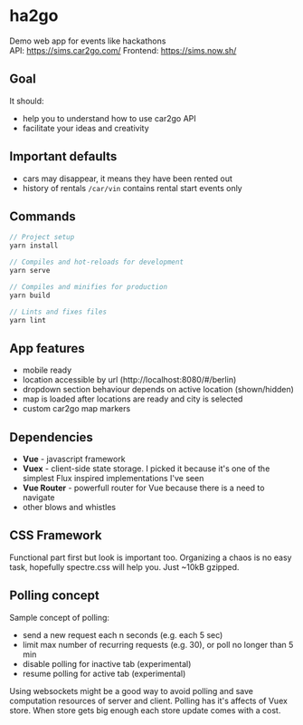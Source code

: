 # ha2go
Demo web app for events like hackathons   
API: https://sims.car2go.com/
Frontend: https://sims.now.sh/

## Goal
It should:
- help you to understand how to use car2go API
- facilitate your ideas and creativity

## Important defaults
- cars may disappear, it means they have been rented out
- history of rentals `/car/vin` contains rental start events only

## Commands
```javascript
// Project setup
yarn install

// Compiles and hot-reloads for development
yarn serve

// Compiles and minifies for production
yarn build

// Lints and fixes files
yarn lint
```

## App features
- mobile ready
- location accessible by url (http://localhost:8080/#/berlin)
- dropdown section behaviour depends on active location (shown/hidden)
- map is loaded after locations are ready and city is selected
- custom car2go map markers

## Dependencies
- **Vue** - javascript framework
- **Vuex** - client-side state storage. I picked it because it's one of the simplest Flux inspired implementations I've seen
- **Vue Router** - powerfull router for Vue because there is a need to navigate
- other blows and whistles

## CSS Framework
Functional part first but look is important too. Organizing a chaos is no easy task, hopefully spectre.css will help you. Just ~10kB gzipped.

## Polling concept
Sample concept of polling:
- send a new request each n seconds (e.g. each 5 sec)
- limit max number of recurring requests (e.g. 30), or poll no longer than 5 min
- disable polling for inactive tab (experimental)
- resume polling for active tab (experimental)

Using websockets might be a good way to avoid polling and save computation resources of server and client. Polling has it's affects of Vuex store. When store gets big enough each store update comes with a cost.
